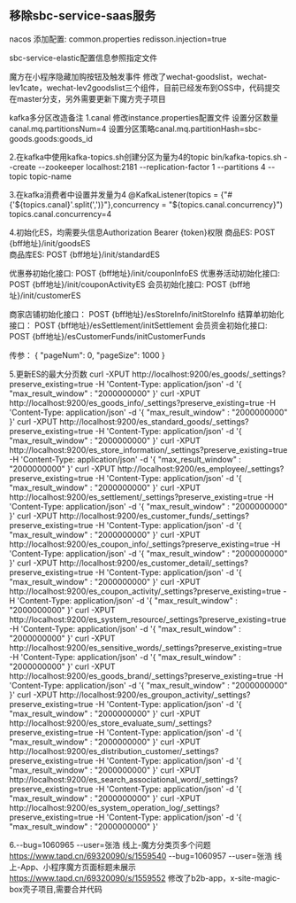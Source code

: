 移除sbc-service-saas服务
-------------------------------------------------------------------------------------------------------
nacos 添加配置: 
common.properties
redisson.injection=true

sbc-service-elastic配置信息参照指定文件

魔方在小程序隐藏加购按钮及触发事件
修改了wechat-goodslist，wechat-lev1cate，wechat-lev2goodslist三个组件，目前已经发布到OSS中，代码提交在master分支，另外需要更新下魔方壳子项目


kafka多分区改造备注
1.canal 修改instance.properties配置文件
设置分区数量canal.mq.partitionsNum=4
设置分区策略canal.mq.partitionHash=sbc-goods.goods:goods_id

2.在kafka中使用kafka-topics.sh创建分区为量为4的topic
bin/kafka-topics.sh --create --zookeeper localhost:2181 --replication-factor 1 
--partitions 4 --topic topic-name

3.在kafka消费者中设置并发量为4
@KafkaListener(topics = {"#{'${topics.canal}'.split(',')}"},concurrency = "${topics.canal.concurrency}")
topics.canal.concurrency=4


4.初始化ES，均需要头信息Authorization Bearer {token}权限
商品ES:   POST {bff地址}/init/goodsES   
商品库ES: POST {bff地址}/init/standardES 

优惠券初始化接口: POST {bff地址}/init/couponInfoES
优惠券活动初始化接口: POST {bff地址}/init/couponActivityES
会员初始化接口: POST {bff地址}/init/customerES

商家店铺初始化接口： POST {bff地址}/esStoreInfo/initStoreInfo
结算单初始化接口： POST {bff地址}/esSettlement/initSettlement
会员资金初始化接口: POST {bff地址}/esCustomerFunds/initCustomerFunds

传参：
{
    "pageNum": 0,
    "pageSize": 1000
}




5.更新ES的最大分页数
curl -XPUT http://localhost:9200/es_goods/_settings?preserve_existing=true -H 'Content-Type: application/json' -d '{ "max_result_window" : "2000000000" }'
curl -XPUT http://localhost:9200/es_goods_info/_settings?preserve_existing=true -H 'Content-Type: application/json' -d '{ "max_result_window" : "2000000000" }'
curl -XPUT http://localhost:9200/es_standard_goods/_settings?preserve_existing=true -H 'Content-Type: application/json' -d '{ "max_result_window" : "2000000000" }'
curl -XPUT http://localhost:9200/es_store_information/_settings\?preserve_existing\=true -H 'Content-Type: application/json' -d '{ "max_result_window" : "2000000000" }'
curl -XPUT http://localhost:9200/es_employee/_settings\?preserve_existing\=true -H 'Content-Type: application/json' -d '{ "max_result_window" : "2000000000" }'
curl -XPUT http://localhost:9200/es_settlement/_settings\?preserve_existing\=true -H 'Content-Type: application/json' -d '{ "max_result_window" : "2000000000" }'
curl -XPUT http://localhost:9200/es_customer_funds/_settings\?preserve_existing\=true -H 'Content-Type: application/json' -d '{ "max_result_window" : "2000000000" }'
curl -XPUT http://localhost:9200/es_coupon_info/_settings\?preserve_existing\=true -H 'Content-Type: application/json' -d '{ "max_result_window" : "2000000000" }'
curl -XPUT http://localhost:9200/es_customer_detail/_settings\?preserve_existing\=true -H 'Content-Type: application/json' -d '{ "max_result_window" : "2000000000" }'
curl -XPUT http://localhost:9200/es_coupon_activity/_settings\?preserve_existing\=true -H 'Content-Type: application/json' -d '{ "max_result_window" : "2000000000" }'
curl -XPUT http://localhost:9200/es_system_resource/_settings\?preserve_existing\=true -H 'Content-Type: application/json' -d '{ "max_result_window" : "2000000000" }'
curl -XPUT http://localhost:9200/es_sensitive_words/_settings\?preserve_existing\=true -H 'Content-Type: application/json' -d '{ "max_result_window" : "2000000000" }'
curl -XPUT http://localhost:9200/es_goods_brand/_settings\?preserve_existing\=true -H 'Content-Type: application/json' -d '{ "max_result_window" : "2000000000" }'
curl -XPUT http://localhost:9200/es_groupon_activity/_settings\?preserve_existing\=true -H 'Content-Type: application/json' -d '{ "max_result_window" : "2000000000" }'
curl -XPUT http://localhost:9200/es_store_evaluate_sum/_settings\?preserve_existing\=true -H 'Content-Type: application/json' -d '{ "max_result_window" : "2000000000" }'
curl -XPUT http://localhost:9200/es_distribution_customer/_settings\?preserve_existing\=true -H 'Content-Type: application/json' -d '{ "max_result_window" : "2000000000" }'
curl -XPUT http://localhost:9200/es_search_associational_word/_settings\?preserve_existing\=true -H 'Content-Type: application/json' -d '{ "max_result_window" : "2000000000" }'
curl -XPUT http://localhost:9200/es_system_operation_log/_settings\?preserve_existing\=true -H 'Content-Type: application/json' -d '{ "max_result_window" : "2000000000" }'


6.--bug=1060965 --user=张浩 线上-魔方分类页多个问题 https://www.tapd.cn/69320090/s/1559540
--bug=1060957 --user=张浩 线上-App、小程序魔方页面标题未展示 https://www.tapd.cn/69320090/s/1559552
修改了b2b-app，x-site-magic-box壳子项目,需要合并代码